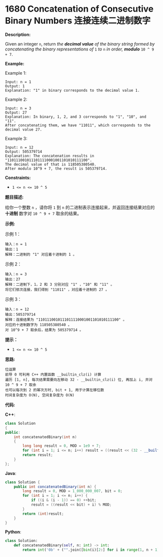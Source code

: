 # 1680 Concatenation of Consecutive Binary Numbers 连接连续二进制数字

__Description:__

Given an integer `n`, return _the __decimal value__ of the binary string formed by concatenating the binary representations of_ `1` _to_ `n` _in order, __modulo___ `10 ^ 9 + 7`.

__Example:__

Example 1:

```text
Input: n = 1
Output: 1
Explanation: "1" in binary corresponds to the decimal value 1.
```

Example 2:

```text
Input: n = 3
Output: 27
Explanation: In binary, 1, 2, and 3 corresponds to "1", "10", and "11".
After concatenating them, we have "11011", which corresponds to the decimal value 27.
```

Example 3:

```text
Input: n = 12
Output: 505379714
Explanation: The concatenation results in "1101110010111011110001001101010111100".
The decimal value of that is 118505380540.
After modulo 10^9 + 7, the result is 505379714.
```

__Constraints:__

- `1 <= n <= 10 ^ 5`

__题目描述:__

给你一个整数 `n` ，请你将 `1` 到 `n` 的二进制表示连接起来，并返回连接结果对应的 __十进制__ 数字对 `10 ^ 9 + 7` 取余的结果。

__示例:__

示例 1：

```text
输入：n = 1
输出：1
解释：二进制的 "1" 对应着十进制的 1 。
```

示例 2：

```text
输入：n = 3
输出：27
解释：二进制下，1，2 和 3 分别对应 "1" ，"10" 和 "11" 。
将它们依次连接，我们得到 "11011" ，对应着十进制的 27 。
```

示例 3：

```text
输入：n = 12
输出：505379714
解释：连接结果为 "1101110010111011110001001101010111100" 。
对应的十进制数字为 118505380540 。
对 10^9 + 7 取余后，结果为 505379714 。
```

__提示：__

- `1 <= n <= 10 ^ 5`

__思路:__

```text
位运算
前导 0 可利用 C++ 内置函数 __builtin_clz(i) 计算
遍历 [1, n], 每次结果需要向左移动 32 - __builtin_clz(i) 位, 再加上 i, 并对 10 ^ 9 + 7 取余
也可以每次到 2 的幂次方时, bit + 1, 用于计算左移位数
时间复杂度为 O(N), 空间复杂度为 O(N)
```

__代码:__

__C++__:

```C++
class Solution 
{
public:
    int concatenatedBinary(int n) 
    {
        long long result = 0, MOD = 1e9 + 7;
        for (int i = 1; i <= n; i++) result = ((result << (32 - __builtin_clz(i))) % MOD + i) % MOD;
        return result;
    }
};
```

__Java__:

```Java
class Solution {
    public int concatenatedBinary(int n) {
        long result = 0, MOD = 1_000_000_007, bit = 0;
        for (int i = 1; i <= n; i++) {
            if ((i & (i - 1)) == 0) ++bit;
            result = ((result << bit) + i) % MOD;
        }
        return (int)result;
    }
}
```

__Python__:

```Python
class Solution:
    def concatenatedBinary(self, n: int) -> int:
        return int('0b' + ("".join([bin(i)[2:] for i in range(1, n + 1)])), 2) % int(10 ** 9 + 7)
```
